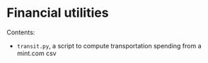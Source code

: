 Financial utilities
===================

Contents:

- `transit.py`, a script to compute transportation spending from a mint.com csv
